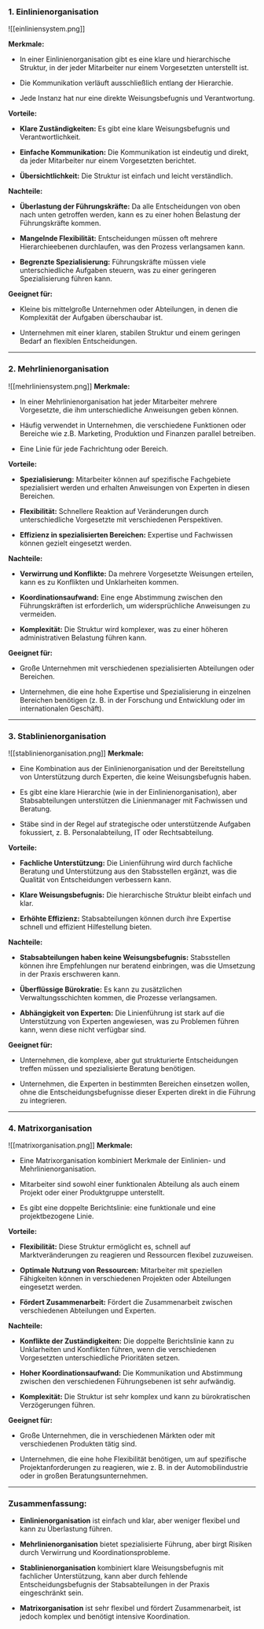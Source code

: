 ### 1. **Einlinienorganisation**
![[einliniensystem.png]]

**Merkmale:**

- In einer Einlinienorganisation gibt es eine klare und hierarchische Struktur, in der jeder Mitarbeiter nur einem Vorgesetzten unterstellt ist.
    
- Die Kommunikation verläuft ausschließlich entlang der Hierarchie.
    
- Jede Instanz hat nur eine direkte Weisungsbefugnis und Verantwortung.
    

**Vorteile:**

- **Klare Zuständigkeiten:** Es gibt eine klare Weisungsbefugnis und Verantwortlichkeit.
    
- **Einfache Kommunikation:** Die Kommunikation ist eindeutig und direkt, da jeder Mitarbeiter nur einem Vorgesetzten berichtet.
    
- **Übersichtlichkeit:** Die Struktur ist einfach und leicht verständlich.
    

**Nachteile:**

- **Überlastung der Führungskräfte:** Da alle Entscheidungen von oben nach unten getroffen werden, kann es zu einer hohen Belastung der Führungskräfte kommen.
    
- **Mangelnde Flexibilität:** Entscheidungen müssen oft mehrere Hierarchieebenen durchlaufen, was den Prozess verlangsamen kann.
    
- **Begrenzte Spezialisierung:** Führungskräfte müssen viele unterschiedliche Aufgaben steuern, was zu einer geringeren Spezialisierung führen kann.
    

**Geeignet für:**

- Kleine bis mittelgroße Unternehmen oder Abteilungen, in denen die Komplexität der Aufgaben überschaubar ist.
    
- Unternehmen mit einer klaren, stabilen Struktur und einem geringen Bedarf an flexiblen Entscheidungen.
    

---

### 2. **Mehrlinienorganisation**
![[mehrliniensystem.png]]
**Merkmale:**

- In einer Mehrlinienorganisation hat jeder Mitarbeiter mehrere Vorgesetzte, die ihm unterschiedliche Anweisungen geben können.
    
- Häufig verwendet in Unternehmen, die verschiedene Funktionen oder Bereiche wie z.B. Marketing, Produktion und Finanzen parallel betreiben.
    
- Eine Linie für jede Fachrichtung oder Bereich.
    

**Vorteile:**

- **Spezialisierung:** Mitarbeiter können auf spezifische Fachgebiete spezialisiert werden und erhalten Anweisungen von Experten in diesen Bereichen.
    
- **Flexibilität:** Schnellere Reaktion auf Veränderungen durch unterschiedliche Vorgesetzte mit verschiedenen Perspektiven.
    
- **Effizienz in spezialisierten Bereichen:** Expertise und Fachwissen können gezielt eingesetzt werden.
    

**Nachteile:**

- **Verwirrung und Konflikte:** Da mehrere Vorgesetzte Weisungen erteilen, kann es zu Konflikten und Unklarheiten kommen.
    
- **Koordinationsaufwand:** Eine enge Abstimmung zwischen den Führungskräften ist erforderlich, um widersprüchliche Anweisungen zu vermeiden.
    
- **Komplexität:** Die Struktur wird komplexer, was zu einer höheren administrativen Belastung führen kann.
    

**Geeignet für:**

- Große Unternehmen mit verschiedenen spezialisierten Abteilungen oder Bereichen.
    
- Unternehmen, die eine hohe Expertise und Spezialisierung in einzelnen Bereichen benötigen (z. B. in der Forschung und Entwicklung oder im internationalen Geschäft).
    

---

### 3. **Stablinienorganisation**
![[stablinienorganisation.png]]
**Merkmale:**

- Eine Kombination aus der Einlinienorganisation und der Bereitstellung von Unterstützung durch Experten, die keine Weisungsbefugnis haben.
    
- Es gibt eine klare Hierarchie (wie in der Einlinienorganisation), aber Stabsabteilungen unterstützen die Linienmanager mit Fachwissen und Beratung.
    
- Stäbe sind in der Regel auf strategische oder unterstützende Aufgaben fokussiert, z. B. Personalabteilung, IT oder Rechtsabteilung.
    

**Vorteile:**

- **Fachliche Unterstützung:** Die Linienführung wird durch fachliche Beratung und Unterstützung aus den Stabsstellen ergänzt, was die Qualität von Entscheidungen verbessern kann.
    
- **Klare Weisungsbefugnis:** Die hierarchische Struktur bleibt einfach und klar.
    
- **Erhöhte Effizienz:** Stabsabteilungen können durch ihre Expertise schnell und effizient Hilfestellung bieten.
    

**Nachteile:**

- **Stabsabteilungen haben keine Weisungsbefugnis:** Stabsstellen können ihre Empfehlungen nur beratend einbringen, was die Umsetzung in der Praxis erschweren kann.
    
- **Überflüssige Bürokratie:** Es kann zu zusätzlichen Verwaltungsschichten kommen, die Prozesse verlangsamen.
    
- **Abhängigkeit von Experten:** Die Linienführung ist stark auf die Unterstützung von Experten angewiesen, was zu Problemen führen kann, wenn diese nicht verfügbar sind.
    

**Geeignet für:**

- Unternehmen, die komplexe, aber gut strukturierte Entscheidungen treffen müssen und spezialisierte Beratung benötigen.
    
- Unternehmen, die Experten in bestimmten Bereichen einsetzen wollen, ohne die Entscheidungsbefugnisse dieser Experten direkt in die Führung zu integrieren.
    

---

### 4. **Matrixorganisation**
![[matrixorganisation.png]]
**Merkmale:**

- Eine Matrixorganisation kombiniert Merkmale der Einlinien- und Mehrlinienorganisation.
    
- Mitarbeiter sind sowohl einer funktionalen Abteilung als auch einem Projekt oder einer Produktgruppe unterstellt.
    
- Es gibt eine doppelte Berichtslinie: eine funktionale und eine projektbezogene Linie.
    

**Vorteile:**

- **Flexibilität:** Diese Struktur ermöglicht es, schnell auf Marktveränderungen zu reagieren und Ressourcen flexibel zuzuweisen.
    
- **Optimale Nutzung von Ressourcen:** Mitarbeiter mit speziellen Fähigkeiten können in verschiedenen Projekten oder Abteilungen eingesetzt werden.
    
- **Fördert Zusammenarbeit:** Fördert die Zusammenarbeit zwischen verschiedenen Abteilungen und Experten.
    

**Nachteile:**

- **Konflikte der Zuständigkeiten:** Die doppelte Berichtslinie kann zu Unklarheiten und Konflikten führen, wenn die verschiedenen Vorgesetzten unterschiedliche Prioritäten setzen.
    
- **Hoher Koordinationsaufwand:** Die Kommunikation und Abstimmung zwischen den verschiedenen Führungsebenen ist sehr aufwändig.
    
- **Komplexität:** Die Struktur ist sehr komplex und kann zu bürokratischen Verzögerungen führen.
    

**Geeignet für:**

- Große Unternehmen, die in verschiedenen Märkten oder mit verschiedenen Produkten tätig sind.
    
- Unternehmen, die eine hohe Flexibilität benötigen, um auf spezifische Projektanforderungen zu reagieren, wie z. B. in der Automobilindustrie oder in großen Beratungsunternehmen.
    

---

### Zusammenfassung:

- **Einlinienorganisation** ist einfach und klar, aber weniger flexibel und kann zu Überlastung führen.
    
- **Mehrlinienorganisation** bietet spezialisierte Führung, aber birgt Risiken durch Verwirrung und Koordinationsprobleme.
    
- **Stablinienorganisation** kombiniert klare Weisungsbefugnis mit fachlicher Unterstützung, kann aber durch fehlende Entscheidungsbefugnis der Stabsabteilungen in der Praxis eingeschränkt sein.
    
- **Matrixorganisation** ist sehr flexibel und fördert Zusammenarbeit, ist jedoch komplex und benötigt intensive Koordination.